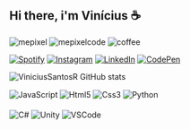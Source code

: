 ## Hi there, i'm Vinícius ☕ 
![mepixel](https://github.com/ViniciusSantosR/ViniciusSantosR/assets/123562703/9af8ef24-9026-490b-9430-7c24712c96de) ![mepixelcode](https://github.com/ViniciusSantosR/ViniciusSantosR/assets/123562703/f79c0b64-cc17-45b4-8eb3-2213091e95f7) ![coffee](https://github.com/ViniciusSantosR/ViniciusSantosR/assets/123562703/3b764007-f5a4-4242-92de-3d33fd58cc10)


[![Spotify](https://img.shields.io/badge/Spotify-1ED760?&style=for-the-badge&logo=spotify&logoColor=white)](https://open.spotify.com/user/y5p0zrqbefnzsek79721mabpc)
[![Instagram](https://img.shields.io/badge/Instagram-E4405F?style=for-the-badge&logo=instagram&logoColor=white)](https://instagram.com/vinniz.web?igshid=MzNlNGNkZWQ4Mg==)
[![LinkedIn](https://img.shields.io/badge/LinkedIn-0077B5?style=for-the-badge&logo=linkedin&logoColor=white)](https://www.linkedin.com/in/vin%C3%ADcius-santos-ribeiro-9708b723b/)
[![CodePen](https://img.shields.io/badge/Codepen-000000?style=for-the-badge&logo=codepen&logoColor=white)](https://codepen.io/ViniciuzSs)

![ViniciusSantosR GitHub stats](https://github-readme-stats.vercel.app/api?username=ViniciusSantosR&show_icons=true&theme=dark)

<div style="display: inline_block">
  <img align="center" alt="JavaScript" src="https://img.shields.io/badge/JavaScript-323330?style=for-the-badge&logo=javascript&logoColor=F7DF1E" />
  <img align="center" alt="Html5" src="https://img.shields.io/badge/HTML5-E34F26?style=for-the-badge&logo=html5&logoColor=white" />
  <img align="center" alt="Css3" src="https://img.shields.io/badge/CSS3-1572B6?style=for-the-badge&logo=css3&logoColor=white" />
  <img align="center" alt="Python" src="https://img.shields.io/badge/Python-14354C?style=for-the-badge&logo=python&logoColor=white" /><br>
  <br><img align="center" alt="C#" src="https://img.shields.io/badge/C%23-239120?style=for-the-badge&logo=c-sharp&logoColor=white" />
  <img align="center" alt="Unity" src="https://img.shields.io/badge/Unity-100000?style=for-the-badge&logo=unity&logoColor=white" />
  <img align="center" alt="VSCode" src="https://img.shields.io/badge/Visual_Studio_Code-0078D4?style=for-the-badge&logo=visual%20studio%20code&logoColor=white" />
</div>


